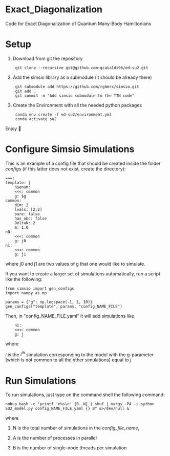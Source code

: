 # Exact_Diagonalization
Code for Exact Diagonalization of Quantum Many-Body Hamiltonians
# Setup
1) Download from git the repository

        git clone --recursive git@github.com:gcataldi96/ed-su2.git

2) Add the simsio library as a submodule (it should be already there)

        git submodule add https://github.com/rgbmrc/simsio.git
        git add .
        git commit -m "Add simsio submodule to the TTN code"

3) Create the Environment with all the needed python packages

        conda env create -f ed-su2/environment.yml
        conda activate su2

Enjoy 👏

# Configure Simsio Simulations
This is an example of a config file that should be created inside the folder *configs* (if this latter does not exist, create the directory):

    ===:
    template: |
        n$enum:
        <<<: common
        g: $g
    common:
        dim: 2
        lvals: [2,2]
        pure: false
        has_obc: false
        DeltaN: 2
        m: 1.0
    n0:
        <<<: common
        g: j0
    n1:
        <<<: common
        g: j1

where j0 and j1 are two values of g that one would like to simulate. 

If you want to create a larger set of simulations automatically, run a script like the following:

    from simsio import gen_configs
    import numpy as np

    params = {"g": np.logspace(-1, 1, 10)}
    gen_configs("template", params, "config_NAME_FILE")

Then, in "config_NAME_FILE.yaml" it will add simulations like

        ni:
        <<<: common
        g: j

where 

$i$ is the $i^{th}$ simulation corresponding to the model with the g-parameter (which is not common to all the other simulations) equal to $j$
# Run Simulations
To run simulations, just type on the command shell the following command:

    nohup bash -c "printf 'n%s\n' {0..N} | shuf | xargs -PA -i python SU2_model.py config_NAME_FILE.yaml {} B" &>/dev/null &

where 

1) N is the total number of simulations in the *config_file_name*,

2) A is the number of processes in parallel 

3) B is the number of single-node threads per simulation